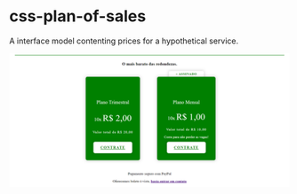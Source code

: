 # css-plan-of-sales
A interface model contenting prices for a hypothetical service.

![interface com planos para venda](https://github.com/fossegui/css-plan-of-sales/blob/main/interface%20para%20planos%20de%20venda/interface.png)
